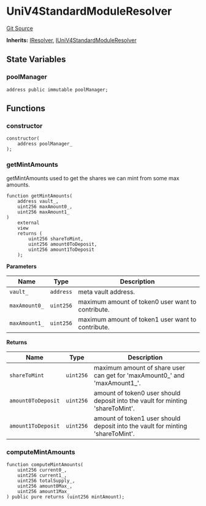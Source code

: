 # UniV4StandardModuleResolver
[Git Source](https://github.com/ArrakisFinance/arrakis-modular/blob/main/src/modules/resolvers/UniV4StandardModuleResolver.sol)

**Inherits:**
[IResolver](/autogenerated/interfaces/IResolver.sol/interface.IResolver.md), [IUniV4StandardModuleResolver](/autogenerated/interfaces/IUniV4StandardModuleResolver.sol/interface.IUniV4StandardModuleResolver.md)


## State Variables
### poolManager

```solidity
address public immutable poolManager;
```


## Functions
### constructor


```solidity
constructor(
    address poolManager_
);
```

### getMintAmounts

getMintAmounts used to get the shares we can mint from some max amounts.


```solidity
function getMintAmounts(
    address vault_,
    uint256 maxAmount0_,
    uint256 maxAmount1_
)
    external
    view
    returns (
        uint256 shareToMint,
        uint256 amount0ToDeposit,
        uint256 amount1ToDeposit
    );
```
**Parameters**

|Name|Type|Description|
|----|----|-----------|
|`vault_`|`address`|meta vault address.|
|`maxAmount0_`|`uint256`|maximum amount of token0 user want to contribute.|
|`maxAmount1_`|`uint256`|maximum amount of token1 user want to contribute.|

**Returns**

|Name|Type|Description|
|----|----|-----------|
|`shareToMint`|`uint256`|maximum amount of share user can get for 'maxAmount0_' and 'maxAmount1_'.|
|`amount0ToDeposit`|`uint256`|amount of token0 user should deposit into the vault for minting 'shareToMint'.|
|`amount1ToDeposit`|`uint256`|amount of token1 user should deposit into the vault for minting 'shareToMint'.|


### computeMintAmounts


```solidity
function computeMintAmounts(
    uint256 current0_,
    uint256 current1_,
    uint256 totalSupply_,
    uint256 amount0Max_,
    uint256 amount1Max_
) public pure returns (uint256 mintAmount);
```

